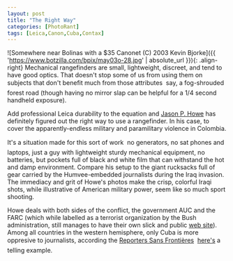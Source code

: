 ```yaml
---
layout: post
title: "The Right Way"
categories: [PhotoRant]
tags: [Leica,Canon,Cuba,Contax]
---
```



![Somewhere near Bolinas with a $35 Canonet (C) 2003 Kevin Bjorke]({{ 'https://www.botzilla.com/bpix/may03o-28.jpg' | absolute_url }}){: .align-right}
Mechanical rangefinders are small, lightweight, discreet, and tend to have good optics. That doesn't stop some of us from using them on subjects that don't benefit much from those attributes &#151; say, a fog-shrouded forest road (though having no mirror slap can be helpful for a 1/4 second handheld exposure).

Add professional Leica durability to the equation and <a href="http://www.conflictpics.com/">Jason P. Howe</a> has definitely figured out the right way to use a rangefinder.  In his case, to cover the apparently-endless military and paramilitary violence in Colombia.

It's a situation made for this sort of work &#151; no generators, no sat phones and laptops, just a guy with lightweight sturdy mechanical equipment, no batteries, but pockets full of black and white film that can withstand the hot and damp environment. Compare his setup to the giant rucksacks full of gear carried by the Humvee-embedded journalists during the Iraq invasion. The immediacy and grit of Howe's photos make the crisp, colorful Iraqi shots, while illustrative of American military power, seem like so much sport shooting.

Howe deals with both sides of the conflict, the government AUC and the FARC (which while labelled as a terrorist organization by the Bush administration, still manages to have their own slick and public <a href="http://www.farc-ep.ch/">web site</a>). Among all countries in the western hemisphere, only Cuba is more oppresive to journalists, according the <a href="http://www.rsf.org/">Reporters Sans Fronti&egrave;res</a> &#151; <a href="http://www.rsf.org/article.php3?id_article=5103">here's</a> a telling example.
